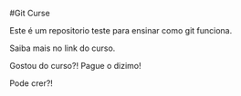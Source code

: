 #Git Curse

Este é um repositorio teste para ensinar como git funciona.

Saiba mais no link do curso.

Gostou do curso?! Pague o dizimo!

Pode crer?!